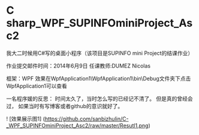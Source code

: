 # C sharp_WPF_SUPINFOminiProject_Asc2
我大二时候用C#写的桌面小程序（该项目是SUPINFO mini Project的结课作业）

作业提交邮件时间：2014年6月9日
任课教师:DUMEZ Nicolas

框架：WPF
效果在WpfApplication1\WpfApplication1\bin\Debug文件夹下点击WpfApplication1可以查看

一名程序媛的反思：
时间太久了，当时怎么写的已经记不清了。
但是真的曾经会过，
如果当时有写博客或者github的意识就好了。

! [效果展示图1] (https://github.com/sanbizhulin/C-_WPF_SUPINFOminiProject_Asc2/raw/master/Resutl1.png)


